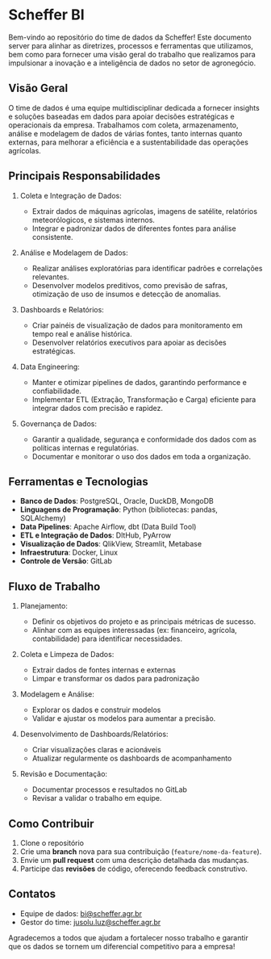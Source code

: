 # Scheffer BI

Bem-vindo ao repositório do time de dados da Scheffer! Este documento server para alinhar as diretrizes, processos e ferramentas que utilizamos, bem como para fornecer uma visão geral do trabalho que realizamos para impulsionar a inovação e a inteligência de dados no setor de agronegócio.

## Visão Geral

O time de dados é uma equipe multidisciplinar dedicada a fornecer insights e soluções baseadas em dados para apoiar decisões estratégicas e operacionais da empresa. Trabalhamos com coleta, armazenamento, análise e modelagem de dados de várias fontes, tanto internas quanto externas, para melhorar a eficiência e a sustentabilidade das operações agrícolas.

## Principais Responsabilidades

1. Coleta e Integração de Dados:
    - Extrair dados de máquinas agrícolas, imagens de satélite, relatórios meteorólogicos, e sistemas internos.
    - Integrar e padronizar dados de diferentes fontes para análise consistente.

2. Análise e Modelagem de Dados:
    - Realizar análises exploratórias para identificar padrões e correlações relevantes.
    - Desenvolver modelos preditivos, como previsão de safras, otimização de uso de insumos e detecção de anomalias.

3. Dashboards e Relatórios:
    - Criar painéis de visualização de dados para monitoramento em tempo real e análise histórica.
    - Desenvolver relatórios executivos para apoiar as decisões estratégicas.

4. Data Engineering:
    - Manter e otimizar pipelines de dados, garantindo performance e confiabilidade.
    - Implementar ETL (Extração, Transformação e Carga) eficiente para integrar dados com precisão e rapidez.

5. Governança de Dados:
    - Garantir a qualidade, segurança e conformidade dos dados com as políticas internas e regulatórias.
    - Documentar e monitorar o uso dos dados em toda a organização.

## Ferramentas e Tecnologias 

- **Banco de Dados**: PostgreSQL, Oracle, DuckDB, MongoDB
- **Linguagens de Programação**: Python (bibliotecas: pandas, SQLAlchemy)
- **Data Pipelines**: Apache Airflow, dbt (Data Build Tool)
- **ETL e Integração de Dados**: DltHub, PyArrow
- **Visualização de Dados**: QlikView, Streamlit, Metabase
- **Infraestrutura**: Docker, Linux
- **Controle de Versão**: GitLab


## Fluxo de Trabalho

1. Planejamento:
    - Definir os objetivos do projeto e as principais métricas de sucesso.
    - Alinhar com as equipes interessadas (ex: financeiro, agrícola, contabilidade) para identificar necessidades.

2. Coleta e Limpeza de Dados:
    - Extrair dados de fontes internas e externas
    - Limpar e transformar os dados para padronização

3. Modelagem e Análise:
    - Explorar os dados e construir modelos
    - Validar e ajustar os modelos para aumentar a precisão.

4. Desenvolvimento de Dashboards/Relatórios:
    - Criar visualizações claras e acionáveis
    - Atualizar regularmente os dashboards de acompanhamento

5. Revisão e Documentação:
    - Documentar processos e resultados no GitLab
    - Revisar a validar o trabalho em equipe.

## Como Contribuir

1. Clone o repositório
2. Crie uma **branch** nova para sua contribuição (`feature/nome-da-feature`).
3. Envie um **pull request** com uma descrição detalhada das mudanças.
4. Participe das **revisões** de código, oferecendo feedback construtivo.

## Contatos

- Equipe de dados: bi@scheffer.agr.br
- Gestor do time: jusolu.luz@scheffer.agr.br

Agradecemos a todos que ajudam a fortalecer nosso trabalho e garantir que os dados se tornem um diferencial competitivo para a empresa!
